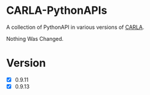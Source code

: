 # CARLA-PythonAPIs

A collection of PythonAPI in various versions of [CARLA](https://github.com/carla-simulator/carla).

Nothing Was Changed.

# Version

* [x] 0.9.11
* [x] 0.9.13